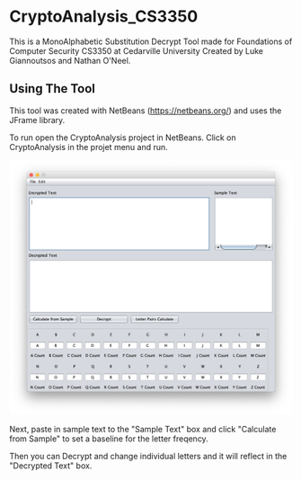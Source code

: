 # CryptoAnalysis_CS3350

This is a MonoAlphabetic Substitution Decrypt Tool made for Foundations of Computer Security CS3350 at Cedarville University
Created by Luke Giannoutsos and Nathan O'Neel.

## Using The Tool
This tool was created with NetBeans (https://netbeans.org/) and uses the JFrame library.

To run open the CryptoAnalysis project in NetBeans. Click on CryptoAnalysis in the projet menu and run.

![alt text](CryptoAnalysis/Tool_Screenshot.png)

Next, paste in sample text to the "Sample Text" box and click "Calculate from Sample" to set a baseline for the letter freqency.

Then you can Decrypt and change individual letters and it will reflect in the "Decrypted Text" box.
